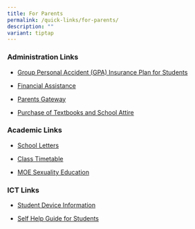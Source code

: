 ```yaml
---
title: For Parents
permalink: /quick-links/for-parents/
description: ""
variant: tiptap
---
```

<h3><strong>Administration Links</strong></h3>
<ul data-tight="true" class="tight">
<li>
<p><a href="/about-us/links/parents/group-personal-accident-gpa-insurance-plan-for-students" rel="noopener noreferrer nofollow" target="_blank">Group Personal Accident (GPA) Insurance Plan for Students</a>
</p>
</li>
<li>
<p><a href="/about-us/links/parents/financial-assistance" rel="noopener noreferrer nofollow" target="_blank">Financial&nbsp;Assistance</a>
</p>
</li>
<li>
<p><a href="https://pg.moe.edu.sg/" rel="noopener noreferrer nofollow" target="_blank">Parents Gateway</a>
</p>
</li>
<li>
<p><a href="/about-us/links/parents/purchase-of-textbooks-and-school-attire" rel="noopener noreferrer nofollow" target="_blank">Purchase of Textbooks and School Attire</a>
</p>
</li>
</ul>
<h3><strong>Academic Links</strong></h3>
<ul data-tight="true" class="tight">
<li>
<p><a href="/about-us/links/parents/school-letters" rel="noopener noreferrer nofollow" target="_blank">School Letters</a>
</p>
</li>
<li>
<p><a href="/others/announcements/class-timetable" rel="noopener noreferrer nofollow" target="_blank">Class Timetable</a>
</p>
</li>
<li>
<p><a href="https://newtownsec.moe.edu.sg/about-us/links/parents/moe-sexuality-education" rel="noopener noreferrer nofollow" target="_blank">MOE Sexuality Education</a>
</p>
</li>
</ul>
<h3><strong>ICT Links</strong></h3>
<ul data-tight="true" class="tight">
<li>
<p><a href="https://www.newtownsec.moe.edu.sg/student-device-information/" rel="noopener noreferrer nofollow" target="_blank">Student Device Information</a>
</p>
</li>
<li>
<p><a href="https://www.newtownsec.moe.edu.sg/self-help-guide-for-students/" rel="noopener nofollow" target="_blank">Self Help Guide for Students</a>
</p>
</li>
</ul>
<p></p>